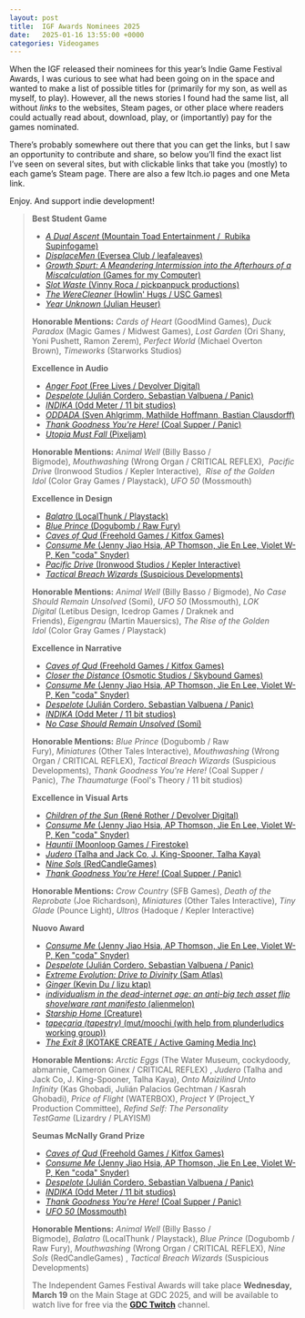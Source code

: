 ```yaml
---
layout: post
title:  IGF Awards Nominees 2025
date:   2025-01-16 13:55:00 +0000
categories: Videogames
---
```


When the IGF released their nominees for this year’s Indie Game Festival Awards, I was curious to see what had been going on in the space and wanted to make a list of possible titles for (primarily for my son, as well as myself, to play). However, all the news stories I found had the same list, all without *links* to the websites, Steam pages, or other place where readers could actually read about, download, play, or (importantly) pay for the games nominated.

There’s probably somewhere out there that you can get the links, but I saw an opportunity to contribute and share, so below you’ll find the exact list I’ve seen on several sites, but with clickable links that take you (mostly) to each game’s Steam page. There are also a few Itch.io pages and one Meta link.

Enjoy. And support indie development!

> **Best Student Game**
> 
> - [*A Dual Ascent* (Mountain Toad Entertainment /  Rubika Supinfogame)](https://store.steampowered.com/app/3239640/A_Dual_Ascent/)
> - [*DisplaceMen* (Eversea Club / leafaleaves)](https://store.steampowered.com/app/2957410/DisplaceMen/)
> - [*Growth Spurt: A Meandering Intermission into the Afterhours of a Miscalculation* (Games for my Computer)](https://gamesformycomputer.itch.io/growth-spurt)
> - [*Slot Waste* (Vinny Roca / pickpanpuck productions)](https://store.steampowered.com/app/3109370/Slot_Waste/) 
> - [*The WereCleaner* (Howlin' Hugs / USC Games)](https://store.steampowered.com/app/2795000/The_WereCleaner/) 
> - [*Year Unknown* (Julian Heuser)](https://sockman.itch.io/year-unknown)
> 
> **Honorable Mentions:** *Cards of Heart* (GoodMind Games), *Duck Paradox* (Magic Games / Midwest Games), *Lost Garden* (​​Ori Shany, Yoni Pushett, Ramon Zerem), *Perfect World* (Michael Overton Brown), *Timeworks* (Starworks Studios) 
>
> **Excellence in Audio**
> 
> - [*Anger Foot* (Free Lives / Devolver Digital)](https://store.steampowered.com/app/1978590/Anger_Foot/)
> - [*Despelote* (Julián Cordero, Sebastian Valbuena / Panic)](https://store.steampowered.com/app/2367820/despelote/)   
> - [*INDIKA* (Odd Meter / 11 bit studios)](https://store.steampowered.com/app/1373960/INDIKA/)
> - [*ODDADA* (Sven Ahlgrimm, Mathilde Hoffmann, Bastian Clausdorff)](https://store.steampowered.com/app/1627870/ODDADA/)
> - [*Thank Goodness You're Here!* (Coal Supper / Panic)](https://store.steampowered.com/app/2366980/Thank_Goodness_Youre_Here/)  
> - [*Utopia Must Fall* (Pixeljam)](https://store.steampowered.com/app/2849680/Utopia_Must_Fall/)
>
> **Honorable Mentions:** *Animal Well* (Billy Basso / Bigmode), *Mouthwashing* (Wrong Organ / CRITICAL REFLEX),  *Pacific Drive* (Ironwood Studios / Kepler Interactive),  *Rise of the Golden Idol* (Color Gray Games / Playstack), *UFO 50* (Mossmouth)
>
> **Excellence in Design**
>
> - [*Balatro* (LocalThunk / Playstack)](https://store.steampowered.com/app/2379780/Balatro/)
> - [*Blue Prince* (Dogubomb / Raw Fury)](https://store.steampowered.com/app/1569580/Blue_Prince/)
> - [*Caves of Qud* (Freehold Games / Kitfox Games)](https://store.steampowered.com/app/333640/Caves_of_Qud/)
> - [*Consume Me* (Jenny Jiao Hsia, AP Thomson, Jie En Lee, Violet W-P, Ken "coda" Snyder)](https://store.steampowered.com/app/2359120/Consume_Me/)
> - [*Pacific Drive* (Ironwood Studios / Kepler Interactive)](https://store.steampowered.com/app/1458140/Pacific_Drive/)  
> - [*Tactical Breach Wizards* (Suspicious Developments)](https://store.steampowered.com/app/1043810/Tactical_Breach_Wizards/)
>
> **Honorable Mentions:** *Animal Well* (Billy Basso / Bigmode), *No Case Should Remain Unsolved* (Somi), *UFO 50* (Mossmouth), *LOK Digital* (Letibus Design, Icedrop Games / Draknek and Friends), *Eigengrau* (Martin Mauersics), *The Rise of the Golden Idol* (Color Gray Games / Playstack)
>
> **Excellence in Narrative**
>
> - [*Caves of Qud* (Freehold Games / Kitfox Games)](https://store.steampowered.com/app/333640/Caves_of_Qud/)   
> - [*Closer the Distance* (Osmotic Studios / Skybound Games)](https://store.steampowered.com/app/1991300/Closer_the_Distance/)
> - [*Consume Me* (Jenny Jiao Hsia, AP Thomson, Jie En Lee, Violet W-P, Ken "coda" Snyder)](https://store.steampowered.com/app/2359120/Consume_Me/)  
> - [*Despelote* (Julián Cordero, Sebastian Valbuena / Panic)](https://store.steampowered.com/app/2367820/despelote/)   
> - [*INDIKA* (Odd Meter / 11 bit studios)](https://store.steampowered.com/app/1373960/INDIKA/)
> - [*No Case Should Remain Unsolved* (Somi)](https://store.steampowered.com/app/2676840/No_Case_Should_Remain_Unsolved/)
>
> **Honorable Mentions:** *Blue Prince* (Dogubomb / Raw Fury), *Miniatures* (Other Tales Interactive), *Mouthwashing* (Wrong Organ / CRITICAL REFLEX), *Tactical Breach Wizards* (Suspicious Developments), *Thank Goodness You're Here!* (Coal Supper / Panic), *The Thaumaturge* (Fool's Theory / 11 bit studios)
>
> **Excellence in Visual Arts**
>
> - [*Children of the Sun* (René Rother / Devolver Digital)](https://store.steampowered.com/app/1309950/Children_of_the_Sun/)   
> - [*Consume Me* (Jenny Jiao Hsia, AP Thomson, Jie En Lee, Violet W-P, Ken "coda" Snyder)](https://store.steampowered.com/app/2359120/Consume_Me/)  
> - [*Hauntii* (Moonloop Games / Firestoke)](https://store.steampowered.com/app/2060790/Hauntii/)   
> - [*Judero* (Talha and Jack Co, J. King-Spooner, Talha Kaya)](https://store.steampowered.com/app/1960900/Judero/)   
> - [*Nine Sols* (RedCandleGames)](https://store.steampowered.com/app/1809540/Nine_Sols/)  
> - [*Thank Goodness You're Here!* (Coal Supper / Panic)](https://store.steampowered.com/app/2366980/Thank_Goodness_Youre_Here/)
>
> **Honorable Mentions:** *Crow Country* (SFB Games), *Death of the Reprobate* (Joe Richardson), *Miniatures* (Other Tales Interactive), *Tiny Glade* (Pounce Light), *Ultros* (Hadoque / Kepler Interactive)  
>
> **Nuovo Award**
>
> - [*Consume Me* (Jenny Jiao Hsia, AP Thomson, Jie En Lee, Violet W-P, Ken "coda" Snyder)](https://store.steampowered.com/app/2359120/Consume_Me/)  
> - [*Despelote* (Julián Cordero, Sebastian Valbuena / Panic)](https://store.steampowered.com/app/2367820/despelote/)   
> - [*Extreme Evolution: Drive to Divinity* (Sam Atlas)](https://store.steampowered.com/app/2111360/Extreme_Evolution_Drive_to_Divinity/)   
> - [*Ginger* (Kevin Du / lizu ktap)](https://store.steampowered.com/app/3418910/Ginger/) 
> - [*individualism in the dead-internet age: an anti-big tech asset flip shovelware rant manifesto* (alienmelon)](https://alienmelon.itch.io/shovelware)  
> - [*Starship Home* (Creature)](https://www.meta.com/experiences/starship-home/5959677854068956/)
> - [*tapeçaria* *(tapestry)* (mut/moochi (with help from plunderludics working group))](https://2024.amaze-berlin.de/mentions/tapestry/)
> - [*The Exit 8* (KOTAKE CREATE / Active Gaming Media Inc)](https://store.steampowered.com/app/2653790/The_Exit_8/)
> 
> **Honorable Mentions:** *Arctic Eggs* (The Water Museum, cockydoody, abmarnie, Cameron Ginex / CRITICAL REFLEX) , *Judero* (Talha and Jack Co, J. King-Spooner, Talha Kaya), *Onto Maizilind Unto Infinity* (Kas Ghobadi, Julián Palacios Gechtman / Kasrah Ghobadi), *Price of Flight* (WATERBOX), *Project Y* (Project\_Y Production Committee), *Refind Self: The Personality TestGame* (Lizardry / PLAYISM) 
>
> **Seumas McNally Grand Prize**
>
> - [*Caves of Qud* (Freehold Games / Kitfox Games)](https://store.steampowered.com/app/333640/Caves_of_Qud/)   
> - [*Consume Me* (Jenny Jiao Hsia, AP Thomson, Jie En Lee, Violet W-P, Ken "coda" Snyder)](https://store.steampowered.com/app/2359120/Consume_Me/)  
> - [*Despelote* (Julián Cordero, Sebastian Valbuena / Panic)](https://store.steampowered.com/app/2367820/despelote/)   
> - [*INDIKA* (Odd Meter / 11 bit studios)](https://store.steampowered.com/app/1373960/INDIKA/)  
> - [*Thank Goodness You're Here!* (Coal Supper / Panic)](https://store.steampowered.com/app/2366980/Thank_Goodness_Youre_Here/)
> - [*UFO 50* (Mossmouth)](https://store.steampowered.com/app/1147860/UFO_50/)
>
> **Honorable Mentions:** *Animal Well* (Billy Basso / Bigmode), *Balatro* (LocalThunk / Playstack), *Blue Prince* (Dogubomb / Raw Fury), *Mouthwashing* (Wrong Organ / CRITICAL REFLEX), *Nine Sols* (RedCandleGames) , *Tactical Breach Wizards* (Suspicious Developments)
> 
> The Independent Games Festival Awards will take place **Wednesday, March 19** on the Main Stage at GDC 2025, and will be available to watch live for free via the **[GDC Twitch](https://www.twitch.tv/gdc?_mc=edit_gdcsf_gdcsf_le_x_9_x_2025)** channel.

